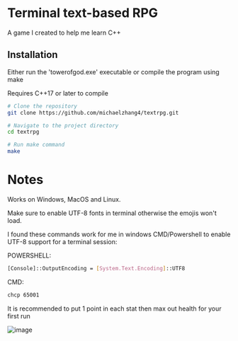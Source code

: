 # Terminal text-based RPG

A game I created to help me learn C++

## Installation

Either run the 'towerofgod.exe' executable or compile the program using make

Requires C++17 or later to compile

```sh
# Clone the repository
git clone https://github.com/michaelzhang4/textrpg.git

# Navigate to the project directory
cd textrpg

# Run make command
make
```

# Notes

Works on Windows, MacOS and Linux.

Make sure to enable UTF-8 fonts in terminal otherwise the emojis won't load.

I found these commands work for me in windows CMD/Powershell to enable UTF-8 support for a terminal session:

POWERSHELL:
```sh
[Console]::OutputEncoding = [System.Text.Encoding]::UTF8
```
CMD:
```sh
chcp 65001
```
It is recommended to put 1 point in each stat then max out health for your first run

![image](https://github.com/user-attachments/assets/29a0854e-3e72-41ba-a1e8-dc8b98a7e599)





